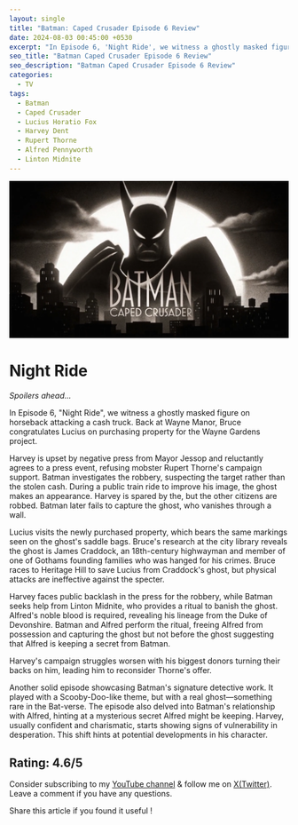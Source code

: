 ```yaml
---
layout: single
title: "Batman: Caped Crusader Episode 6 Review"
date: 2024-08-03 00:45:00 +0530
excerpt: "In Episode 6, 'Night Ride', we witness a ghostly masked figure on horseback attacking a cash truck. "
seo_title: "Batman Caped Crusader Episode 6 Review"
seo_description: "Batman Caped Crusader Episode 6 Review"
categories:
  - TV
tags:
  - Batman
  - Caped Crusader
  - Lucius Horatio Fox
  - Harvey Dent
  - Rupert Thorne
  - Alfred Pennyworth
  - Linton Midnite
---
```


![image](/assets/images/batman-caped-crusader/batman-cc.png)

# Night Ride

*Spoilers ahead...*  

In Episode 6, "Night Ride", we witness a ghostly masked figure on horseback attacking a cash truck. Back at Wayne Manor, Bruce congratulates Lucius on purchasing property for the Wayne Gardens project.

Harvey is upset by negative press from Mayor Jessop and reluctantly agrees to a press event, refusing mobster Rupert Thorne's campaign support. Batman investigates the robbery, suspecting the target rather than the stolen cash. During a public train ride to improve his image, the ghost makes an appearance. Harvey is spared by the, but the other citizens are robbed. Batman later fails to capture the ghost, who vanishes through a wall.

Lucius visits the newly purchased property, which bears the same markings seen on the ghost's saddle bags. Bruce's research at the city library reveals the ghost is James Craddock, an 18th-century highwayman and member of one of Gothams founding families who was hanged for his crimes. Bruce races to Heritage Hill to save Lucius from Craddock's ghost, but physical attacks are ineffective against the specter.

Harvey faces public backlash in the press for the robbery, while Batman seeks help from Linton Midnite, who provides a ritual to banish the ghost. Alfred's noble blood is required, revealing his lineage from the Duke of Devonshire. Batman and Alfred perform the ritual, freeing Alfred from possession and capturing the ghost but not before the ghost suggesting that Alfred is keeping a secret from Batman.

Harvey's campaign struggles worsen with his biggest donors turning their backs on him, leading him to reconsider Thorne's offer.

Another solid episode showcasing Batman's signature detective work. It played with a Scooby-Doo-like theme, but with a real ghost—something rare in the Bat-verse. The episode also delved into Batman's relationship with Alfred, hinting at a mysterious secret Alfred might be keeping. Harvey, usually confident and charismatic, starts showing signs of vulnerability in desperation. This shift hints at potential developments in his character.

Rating: 4.6/5
---
Consider subscribing to my [YouTube channel](https://www.youtube.com/@swiftodyssey?sub_confirmation=1) & follow me on [X(Twitter)](https://twitter.com/swift_odyssey). Leave a comment if you have any questions. 

Share this article if you found it useful !
